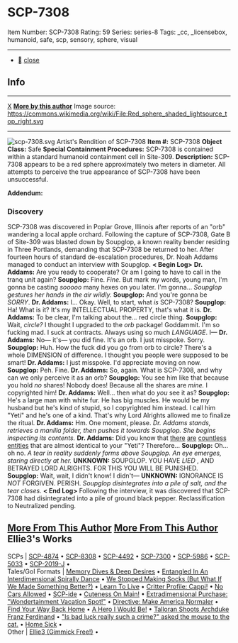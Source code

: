 # SCP-7308
Item Number: SCP-7308
Rating: 59
Series: series-8
Tags: _cc, _licensebox, humanoid, safe, scp, sensory, sphere, visual

---

  * [](javascript:;)
[close](javascript:;)
## Info
* * *
[X](javascript:;)
**[More by this author](http://www.scp-wiki.net/ellie3-gimmick-free)**
Image source: <https://commons.wikimedia.org/wiki/File:Red_sphere_shaded_lightsource_top_right.svg>
* * *

![scp-7308.svg](http://scp-wiki.wikidot.com/local--files/scp-7308/scp-7308.svg)
Artist's Rendition of SCP-7308
**Item #:** SCP-7308
**Object Class:** Safe
**Special Containment Procedures:** SCP-7308 is contained within a standard humanoid containment cell in Site-309.
**Description:** SCP-7308 appears to be a red sphere approximately two meters in diameter. All attempts to perceive the true appearance of SCP-7308 have been unsuccessful.
  
  
  
**Addendum:**
### Discovery
SCP-7308 was discovered in Poplar Grove, Illinois after reports of an "orb" wandering a local apple orchard. Following the capture of SCP-7308, Gate B of Site-309 was blasted down by Soupglop, a known reality bender residing in Three Portlands, demanding that SCP-7308 be returned to her.
After fourteen hours of standard de-escalation procedures, Dr. Noah Addams managed to conduct an interview with Soupglop.
**< Begin Log>**
**Dr. Addams:** Are you ready to cooperate? Or am I going to have to call in the tranq unit again?
**Soupglop:** Fine. _Fine._ But mark my words, young man, I'm gonna be casting _sooooo_ many hexes on you later. I'm gonna…
_Soupglop gestures her hands in the air wildly._
**Soupglop:** And you're gonna be _SORRY_.
**Dr. Addams:** I… Okay. Well, to start, what _is_ SCP-7308?
**Soupglop:** Ha! What is it? It's my INTELLECTUAL PROPERTY, that's what it is.
**Dr. Addams:** To be clear, I'm talking about the… red circle thing.
**Soupglop:** Wait, _circle?_ I thought I upgraded to the _orb_ package! Goddammit. I'm so fucking mad. I suck at contracts. Always using so much _LANGUAGE_. I—
**Dr. Addams:** No— it's— you did fine. It's an orb. I just misspoke. Sorry.
**Soupglop:** Huh. How the fuck did you go from orb to circle? There's a whole DIMENSION of difference. I thought you people were supposed to be smart!
**Dr. Addams:** I just misspoke. I'd appreciate moving on now.
**Soupglop:** Peh. Fine.
**Dr. Addams:** So, again. What is SCP-7308, and why can we only perceive it as an orb?
**Soupglop:** You see him like that because you hold _no_ shares! Nobody does! Because all the shares are _mine._ I copyrighted him!
**Dr. Addams:** Well… then what do _you_ see it as?
**Soupglop:** He's a large man with white fur. He has big muscles. He would be my husband but he's kind of stupid, so I copyrighted him instead. I call him "Yeti" and he's one of a kind. That's why Lord Alrights allowed me to finalize the ritual.
**Dr. Addams:** Hm. One moment, please.
_Dr. Addams stands, retrieves a manilla folder, then pushes it towards Soupglop. She begins inspecting its contents._
**Dr. Addams:** Did you know that [there](https://en.wikipedia.org/wiki/Yeti) [are](https://scp-wiki.wikidot.com/scp-6453) [countless](https://scp-wiki.wikidot.com/scp-1529) [entities](https://scp-wiki.wikidot.com/scp-1000) that are almost identical to your "Yeti"? Therefore…
**Soupglop:** Oh… oh no.
_A tear in reality suddenly forms above Soupglop. An eye emerges, staring directly at her._
**UNKNOWN:** SOUPGLOP. YOU HAVE _LIED_ , AND BETRAYED LORD ALRIGHTS. FOR THIS YOU WILL BE PUNISHED.
**Soupglop:** Wait, wait, I didn't know! I didn't—
**UNKNOWN:** IGNORANCE IS _NOT_ FORGIVEN. PERISH.
_Soupglop disintegrates into a pile of salt, and the tear closes._
**< End Log>**
Following the interview, it was discovered that SCP-7308 had disintegrated into a pile of ground black pepper. Reclassification to Neutralized pending.
  

[More From This Author](javascript:;)
[More From This Author](javascript:;)
Ellie3's Works  
---  
SCPs |  [SCP-4874](/scp-4874) • [SCP-8308](/scp-8308) • [SCP-4492](/scp-4492) • [SCP-7300](/scp-7300) • [SCP-5986](/scp-5986) • [SCP-5033](/scp-5033) • [SCP-2019-J](/scp-2019-j) •  
Tales/GoI Formats |  [Memory Dives & Deep Desires](/memory-dives-deep-desires) • [Entangled In An Interdimensional Spirally Dance](/entangled-in-an-interdimensional-spirally-dance) • [We Stopped Making Socks (But What If We Made Something Better?)](/we-stopped-making-socks-cornelius) • [Learn To Live](/learn-to-live) • [Critter Profile: Cappi!](/critter-profile-cappi) • [No Cars Allowed](/no-cars-allowed) • [SCP-ide](/scp-ide) • [Cuteness On Main!](/cuteness-on-main) • [Extradimensional Purchase: "Wondertainment Vacation Spot!"](/extradimensional-purchase-wondertainment-vacation-spot) • [Directive: Make America Normaler](/make-america-normaler) • [Find Your Way Back Home](/find-your-way-back-home) • [A Hero I Would Be!](/a-hero-i-would-be) • [Talloran Shoots Archduke Franz Ferdinand](/talloran-shoots-archduke-franz-ferdinand) • ["Is bad luck really such a crime?" asked the mouse to the cat.](/is-bad-luck-really-such-a-crime) • [Home Sick](/home-sick) •  
Other |  [Ellie3 (Gimmick Free!)](/ellie3-gimmick-free) •  
  